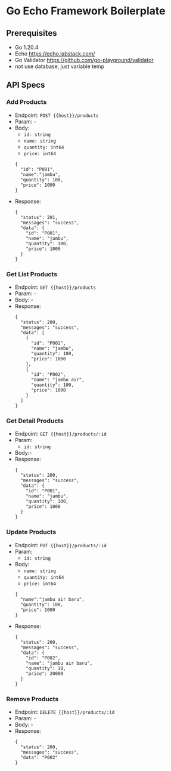 # Go Echo Framework Boilerplate
## Prerequisites
- Go 1.20.4
- Echo https://echo.labstack.com/
- Go Validator https://github.com/go-playground/validator
- not use database, just variable temp

## API Specs
### Add Products
- Endpoint: ```POST {{host}}/products```
- Param: -
- Body:
  - `id: string`
  - `name: string`
  - `quantity: int64`
  - `price: int64`
  ```
  {
    "id": "P001",
    "name":"jambu",
    "quantity": 100,
    "price": 1000
  }
  ```
- Response:
  ```
  {
    "status": 201,
    "messages": "success",
    "data": {
      "id": "P001",
      "name": "jambu",
      "quantity": 100,
      "price": 1000
    }
  }
  ```
### Get List Products
- Endpoint: ```GET {{host}}/products```
- Param: -
- Body: -
- Response:
  ```
  {
    "status": 200,
    "messages": "success",
    "data": [
      {
        "id": "P001",
        "name": "jambu",
        "quantity": 100,
        "price": 1000
      },
      {
        "id": "P002",
        "name": "jambu air",
        "quantity": 100,
        "price": 1000
      }
    ]
  }
  ```
### Get Detail Products
- Endpoint: ```GET {{host}}/products/:id```
- Param:
  - `id: string`
- Body:-
- Response:
  ```
  {
    "status": 200,
    "messages": "success",
    "data": {
      "id": "P001",
      "name": "jambu",
      "quantity": 100,
      "price": 1000
    }
  }
  ```
### Update Products
- Endpoint: ```PUT {{host}}/products/:id```
- Param:
  - `id: string`
- Body:
  - `name: string`
  - `quantity: int64`
  - `price: int64`
  ```
  {
    "name":"jambu air baru",
    "quantity": 100,
    "price": 1000
  }
  ```
- Response:
  ```
  {
    "status": 200,
    "messages": "success",
    "data": {
      "id": "P002",
      "name": "jambu air baru",
      "quantity": 10,
      "price": 20000
    }
  }
  ```
### Remove Products
- Endpoint: ```DELETE {{host}}/products/:id```
- Param: -
- Body: -
- Response:
  ```
  {
    "status": 200,
    "messages": "success",
    "data": "P002"
  }
  ```

